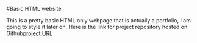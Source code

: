 #Basic HTML website

This is a pretty basic HTML only webpage that is actually a portfolio, I am going to style it later on.
Here is the link for project repository hosted on Github[project URL](https://github.com/r0elcompute/roadmap.sh--solutions/tree/main/Front-end/02-Basic-HTML-website)
